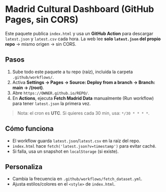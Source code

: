 # Madrid Cultural Dashboard (GitHub Pages, sin CORS)

Este paquete publica `index.html` y usa un **GitHub Action** para descargar `latest.json` y `latest.csv` cada hora.
La web lee **solo `latest.json` del propio repo** → mismo origen → sin CORS.

## Pasos
1. Sube todo este paquete a tu repo (raíz), incluida la carpeta `.github/workflows/`.
2. Activa **Settings → Pages → Source: Deploy from a branch → Branch: main → /(root)**.
3. Abre `https://OWNER.github.io/REPO/`.
4. En **Actions**, ejecuta **Fetch Madrid Data** manualmente (Run workflow) para tener `latest.json` la primera vez.

> Nota: el cron es **UTC**. Si quieres cada 30 min, usa: `*/30 * * * *`.

## Cómo funciona
- El workflow guarda `latest.json`/`latest.csv` en la raíz del repo.
- `index.html` hace `fetch('latest.json?v=timestamp')` para evitar caché.
- Si falla, usa un snapshot en `localStorage` (si existe).

## Personaliza
- Cambia la frecuencia en `.github/workflows/fetch_dataset.yml`.
- Ajusta estilos/colores en el `<style>` de `index.html`.